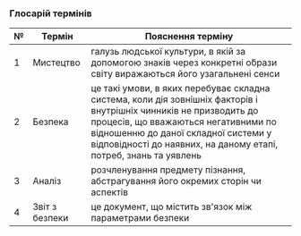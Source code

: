 ### Глосарій термінів
| №    | Термін             | Пояснення терміну                                                                                                                     |
| ---- | ------------------ | ------------------------------------------------------------------------------------------------------------------------------------- |
| 1    | Мистецтво          | галузь людської культури, в якій за допомогою знаків через конкретні о́брази світу виражаються його узагальнені сенси |
| 2    | Безпека            | це такі умови, в яких перебуває складна система, коли дія зовнішніх факторів і внутрішніх чинників не призводить до процесів, що вважаються негативними по відношенню до даної складної системи у відповідності до наявних, на даному етапі, потреб, знань та уявлень |
| 3    | Аналіз            | розчленування предмету пізнання, абстрагування його окремих сторін чи аспектів |
| 4    | Звіт з безпеки    | це документ, що містить зв'язок між параметрами безпеки |
